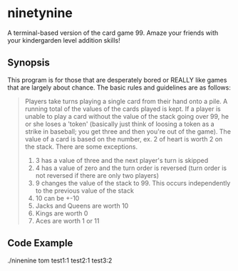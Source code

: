 # ninetynine
A terminal-based version of the card game 99. Amaze your friends with your kindergarden level addition skills!

## Synopsis
This program is for those that are desperately bored or REALLY like games that are largely about chance. The
basic rules and guidelines are as follows:
>Players take turns playing a single card from their hand onto a pile. A running total of the values of the cards
played is kept. If a player is unable to play a card without the value of the stack going over 99, he or she loses
a 'token' (basically just think of loosing a token as a strike in baseball; you get three and then you're out of
the game). The value of a card is based on the number, ex. 2 of heart is worth 2 on the stack. There are some 
exceptions. 
>1. 3 has a value of three and the next player's turn is skipped
>2. 4 has a value of zero and the turn order is reversed (turn order is not reversed if there are only two players)
>3. 9 changes the value of the stack to 99. This occurs independently to the previous value of the stack
>4. 10 can be +-10
>5. Jacks and Queens are worth 10
>6. Kings are worth 0
>7. Aces are worth 1 or 11

## Code Example
./ninenine tom test1:1 test2:1 test3:2
